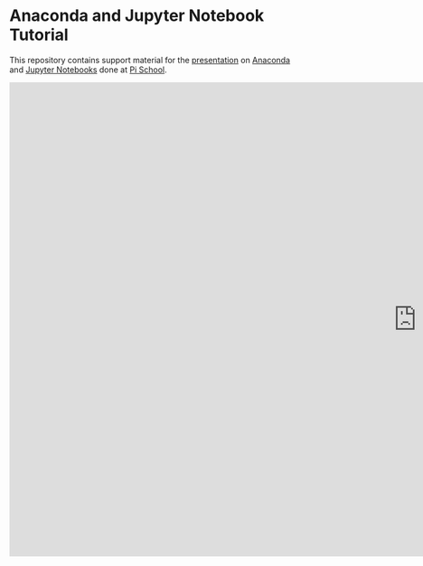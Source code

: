# Anaconda and Jupyter Notebook Tutorial

This repository contains support material for the [presentation](./presentation.pdf) on [Anaconda](https://www.anaconda.com/) and [Jupyter Notebooks](http://jupyter.org/) done at [Pi School](http://picampus-school.com/).

<iframe src="https://docs.google.com/presentation/d/e/2PACX-1vTizJZyuLXMS49omiCEg-QbTUtFufb6VZ6Mic8SbNIzRGo0zuM8j38CPMb677rswIoOhlQjLoVQy7ho/embed?start=false&loop=false&delayms=3000" frameborder="0" width="1440" height="839" allowfullscreen="true" mozallowfullscreen="true" webkitallowfullscreen="true"></iframe>
